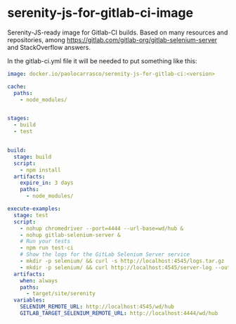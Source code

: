 serenity-js-for-gitlab-ci-image
===============================

Serenity-JS-ready image for Gitlab-CI builds.
Based on many resources and repositories, among
https://gitlab.com/gitlab-org/gitlab-selenium-server
and StackOverflow answers.

In the gitlab-ci.yml file it will be needed to put something like this:

```yml
image: docker.io/paolocarrasco/serenity-js-for-gitlab-ci:<version>

cache:
  paths:
    - node_modules/


stages:
  - build
  - test


build:
  stage: build
  script:
    - npm install
  artifacts:
    expire_in: 3 days
    paths:
      - node_modules/

execute-examples:
  stage: test
  script:
    - nohup chromedriver --port=4444 --url-base=wd/hub &
    - nohup gitlab-selenium-server &
    # Run your tests
    - npm run test-ci
    # Show the logs for the GitLab Selenium Server service
    - mkdir -p selenium/ && curl -s http://localhost:4545/logs.tar.gz | tar -xvzf - -C selenium/
    - mkdir -p selenium/ && curl http://localhost:4545/server-log --output selenium/server-log.txt
  artifacts:
    when: always
    paths:
      - target/site/serenity
  variables:
    SELENIUM_REMOTE_URL: http://localhost:4545/wd/hub
    GITLAB_TARGET_SELENIUM_REMOTE_URL: http://localhost:4444/wd/hub
```

